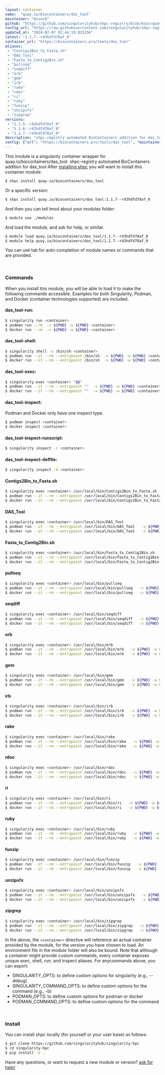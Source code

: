 ```yaml
---
layout: container
name:  "quay.io/biocontainers/das_tool"
maintainer: "@vsoch"
github: "https://github.com/singularityhub/shpc-registry/blob/main/quay.io/biocontainers/das_tool/container.yaml"
config_url: "https://raw.githubusercontent.com/singularityhub/shpc-registry/main/quay.io/biocontainers/das_tool/container.yaml"
updated_at: "2024-02-07 02:44:19.823256"
latest: "1.1.7--r43hdfd78af_0"
container_url: "https://biocontainers.pro/tools/das_tool"
aliases:
 - "Contigs2Bin_to_Fasta.sh"
 - "DAS_Tool"
 - "Fasta_to_Contig2Bin.sh"
 - "pullseq"
 - "seqdiff"
 - "erb"
 - "gem"
 - "irb"
 - "rake"
 - "rdoc"
 - "ri"
 - "ruby"
 - "funzip"
 - "unzipsfx"
 - "zipgrep"
versions:
 - "1.1.5--r41hdfd78af_0"
 - "1.1.6--r42hdfd78af_0"
 - "1.1.7--r43hdfd78af_0"
description: "shpc-registry automated BioContainers addition for das_tool"
config: {"url": "https://biocontainers.pro/tools/das_tool", "maintainer": "@vsoch", "description": "shpc-registry automated BioContainers addition for das_tool", "latest": {"1.1.7--r43hdfd78af_0": "sha256:c7d414f509f0830880dc3eef17d009ec2eb4124b7faca9b22d0708e166baccdf"}, "tags": {"1.1.5--r41hdfd78af_0": "sha256:9562292c560d3d4602d917561e0efe7ea9698b6c7973112c5662f1dba996dfab", "1.1.6--r42hdfd78af_0": "sha256:db77e6420ddc5e18666251222e7617b5aac4ec0c6215ac48e16b11af9aacdd6e", "1.1.7--r43hdfd78af_0": "sha256:c7d414f509f0830880dc3eef17d009ec2eb4124b7faca9b22d0708e166baccdf"}, "docker": "quay.io/biocontainers/das_tool", "aliases": {"Contigs2Bin_to_Fasta.sh": "/usr/local/bin/Contigs2Bin_to_Fasta.sh", "DAS_Tool": "/usr/local/bin/DAS_Tool", "Fasta_to_Contig2Bin.sh": "/usr/local/bin/Fasta_to_Contig2Bin.sh", "pullseq": "/usr/local/bin/pullseq", "seqdiff": "/usr/local/bin/seqdiff", "erb": "/usr/local/bin/erb", "gem": "/usr/local/bin/gem", "irb": "/usr/local/bin/irb", "rake": "/usr/local/bin/rake", "rdoc": "/usr/local/bin/rdoc", "ri": "/usr/local/bin/ri", "ruby": "/usr/local/bin/ruby", "funzip": "/usr/local/bin/funzip", "unzipsfx": "/usr/local/bin/unzipsfx", "zipgrep": "/usr/local/bin/zipgrep"}}
---
```


This module is a singularity container wrapper for quay.io/biocontainers/das_tool.
shpc-registry automated BioContainers addition for das_tool
After [installing shpc](#install) you will want to install this container module:


```bash
$ shpc install quay.io/biocontainers/das_tool
```

Or a specific version:

```bash
$ shpc install quay.io/biocontainers/das_tool:1.1.7--r43hdfd78af_0
```

And then you can tell lmod about your modules folder:

```bash
$ module use ./modules
```

And load the module, and ask for help, or similar.

```bash
$ module load quay.io/biocontainers/das_tool/1.1.7--r43hdfd78af_0
$ module help quay.io/biocontainers/das_tool/1.1.7--r43hdfd78af_0
```

You can use tab for auto-completion of module names or commands that are provided.

<br>

### Commands

When you install this module, you will be able to load it to make the following commands accessible.
Examples for both Singularity, Podman, and Docker (container technologies supported) are included.

#### das_tool-run:

```bash
$ singularity run <container>
$ podman run --rm  -v ${PWD} -w ${PWD} <container>
$ docker run --rm  -v ${PWD} -w ${PWD} <container>
```

#### das_tool-shell:

```bash
$ singularity shell -s /bin/sh <container>
$ podman run --it --rm --entrypoint /bin/sh  -v ${PWD} -w ${PWD} <container>
$ docker run --it --rm --entrypoint /bin/sh  -v ${PWD} -w ${PWD} <container>
```

#### das_tool-exec:

```bash
$ singularity exec <container> "$@"
$ podman run --it --rm --entrypoint ""  -v ${PWD} -w ${PWD} <container> "$@"
$ docker run --it --rm --entrypoint ""  -v ${PWD} -w ${PWD} <container> "$@"
```

#### das_tool-inspect:

Podman and Docker only have one inspect type.

```bash
$ podman inspect <container>
$ docker inspect <container>
```

#### das_tool-inspect-runscript:

```bash
$ singularity inspect -r <container>
```

#### das_tool-inspect-deffile:

```bash
$ singularity inspect -d <container>
```


#### Contigs2Bin_to_Fasta.sh

```bash
$ singularity exec <container> /usr/local/bin/Contigs2Bin_to_Fasta.sh
$ podman run --it --rm --entrypoint /usr/local/bin/Contigs2Bin_to_Fasta.sh   -v ${PWD} -w ${PWD} <container> -c " $@"
$ docker run --it --rm --entrypoint /usr/local/bin/Contigs2Bin_to_Fasta.sh   -v ${PWD} -w ${PWD} <container> -c " $@"
```


#### DAS_Tool

```bash
$ singularity exec <container> /usr/local/bin/DAS_Tool
$ podman run --it --rm --entrypoint /usr/local/bin/DAS_Tool   -v ${PWD} -w ${PWD} <container> -c " $@"
$ docker run --it --rm --entrypoint /usr/local/bin/DAS_Tool   -v ${PWD} -w ${PWD} <container> -c " $@"
```


#### Fasta_to_Contig2Bin.sh

```bash
$ singularity exec <container> /usr/local/bin/Fasta_to_Contig2Bin.sh
$ podman run --it --rm --entrypoint /usr/local/bin/Fasta_to_Contig2Bin.sh   -v ${PWD} -w ${PWD} <container> -c " $@"
$ docker run --it --rm --entrypoint /usr/local/bin/Fasta_to_Contig2Bin.sh   -v ${PWD} -w ${PWD} <container> -c " $@"
```


#### pullseq

```bash
$ singularity exec <container> /usr/local/bin/pullseq
$ podman run --it --rm --entrypoint /usr/local/bin/pullseq   -v ${PWD} -w ${PWD} <container> -c " $@"
$ docker run --it --rm --entrypoint /usr/local/bin/pullseq   -v ${PWD} -w ${PWD} <container> -c " $@"
```


#### seqdiff

```bash
$ singularity exec <container> /usr/local/bin/seqdiff
$ podman run --it --rm --entrypoint /usr/local/bin/seqdiff   -v ${PWD} -w ${PWD} <container> -c " $@"
$ docker run --it --rm --entrypoint /usr/local/bin/seqdiff   -v ${PWD} -w ${PWD} <container> -c " $@"
```


#### erb

```bash
$ singularity exec <container> /usr/local/bin/erb
$ podman run --it --rm --entrypoint /usr/local/bin/erb   -v ${PWD} -w ${PWD} <container> -c " $@"
$ docker run --it --rm --entrypoint /usr/local/bin/erb   -v ${PWD} -w ${PWD} <container> -c " $@"
```


#### gem

```bash
$ singularity exec <container> /usr/local/bin/gem
$ podman run --it --rm --entrypoint /usr/local/bin/gem   -v ${PWD} -w ${PWD} <container> -c " $@"
$ docker run --it --rm --entrypoint /usr/local/bin/gem   -v ${PWD} -w ${PWD} <container> -c " $@"
```


#### irb

```bash
$ singularity exec <container> /usr/local/bin/irb
$ podman run --it --rm --entrypoint /usr/local/bin/irb   -v ${PWD} -w ${PWD} <container> -c " $@"
$ docker run --it --rm --entrypoint /usr/local/bin/irb   -v ${PWD} -w ${PWD} <container> -c " $@"
```


#### rake

```bash
$ singularity exec <container> /usr/local/bin/rake
$ podman run --it --rm --entrypoint /usr/local/bin/rake   -v ${PWD} -w ${PWD} <container> -c " $@"
$ docker run --it --rm --entrypoint /usr/local/bin/rake   -v ${PWD} -w ${PWD} <container> -c " $@"
```


#### rdoc

```bash
$ singularity exec <container> /usr/local/bin/rdoc
$ podman run --it --rm --entrypoint /usr/local/bin/rdoc   -v ${PWD} -w ${PWD} <container> -c " $@"
$ docker run --it --rm --entrypoint /usr/local/bin/rdoc   -v ${PWD} -w ${PWD} <container> -c " $@"
```


#### ri

```bash
$ singularity exec <container> /usr/local/bin/ri
$ podman run --it --rm --entrypoint /usr/local/bin/ri   -v ${PWD} -w ${PWD} <container> -c " $@"
$ docker run --it --rm --entrypoint /usr/local/bin/ri   -v ${PWD} -w ${PWD} <container> -c " $@"
```


#### ruby

```bash
$ singularity exec <container> /usr/local/bin/ruby
$ podman run --it --rm --entrypoint /usr/local/bin/ruby   -v ${PWD} -w ${PWD} <container> -c " $@"
$ docker run --it --rm --entrypoint /usr/local/bin/ruby   -v ${PWD} -w ${PWD} <container> -c " $@"
```


#### funzip

```bash
$ singularity exec <container> /usr/local/bin/funzip
$ podman run --it --rm --entrypoint /usr/local/bin/funzip   -v ${PWD} -w ${PWD} <container> -c " $@"
$ docker run --it --rm --entrypoint /usr/local/bin/funzip   -v ${PWD} -w ${PWD} <container> -c " $@"
```


#### unzipsfx

```bash
$ singularity exec <container> /usr/local/bin/unzipsfx
$ podman run --it --rm --entrypoint /usr/local/bin/unzipsfx   -v ${PWD} -w ${PWD} <container> -c " $@"
$ docker run --it --rm --entrypoint /usr/local/bin/unzipsfx   -v ${PWD} -w ${PWD} <container> -c " $@"
```


#### zipgrep

```bash
$ singularity exec <container> /usr/local/bin/zipgrep
$ podman run --it --rm --entrypoint /usr/local/bin/zipgrep   -v ${PWD} -w ${PWD} <container> -c " $@"
$ docker run --it --rm --entrypoint /usr/local/bin/zipgrep   -v ${PWD} -w ${PWD} <container> -c " $@"
```



In the above, the `<container>` directive will reference an actual container provided
by the module, for the version you have chosen to load. An environment file in the
module folder will also be bound. Note that although a container
might provide custom commands, every container exposes unique exec, shell, run, and
inspect aliases. For anycommands above, you can export:

 - SINGULARITY_OPTS: to define custom options for singularity (e.g., --debug)
 - SINGULARITY_COMMAND_OPTS: to define custom options for the command (e.g., -b)
 - PODMAN_OPTS: to define custom options for podman or docker
 - PODMAN_COMMAND_OPTS: to define custom options for the command

<br>

### Install

You can install shpc locally (for yourself or your user base) as follows:

```bash
$ git clone https://github.com/singularityhub/singularity-hpc
$ cd singularity-hpc
$ pip install -e .
```

Have any questions, or want to request a new module or version? [ask for help!](https://github.com/singularityhub/singularity-hpc/issues)